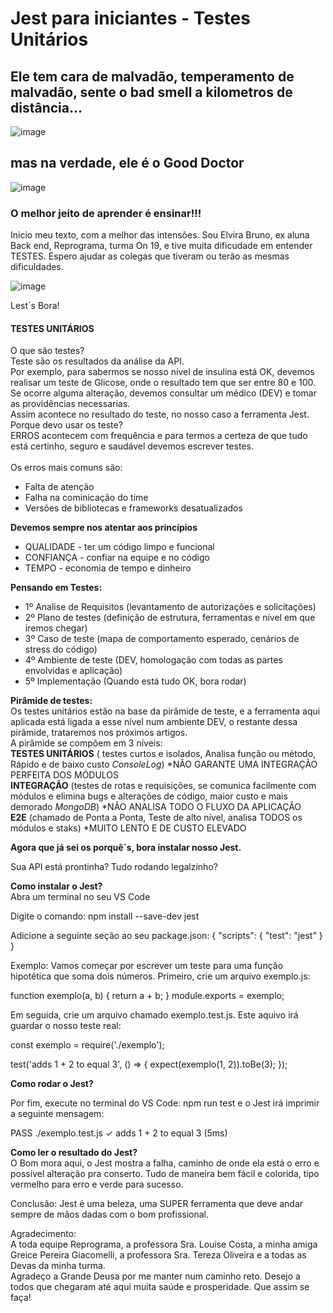 # Jest para iniciantes - Testes Unitários

## Ele tem cara de malvadão, temperamento de malvadão, sente o bad smell a kilometros de distância...

![image](https://user-images.githubusercontent.com/109379404/218550620-b6e3ba73-5b0d-49ef-b96c-a5b79a46968e.png)

## mas na verdade, ele é o Good Doctor

![image](https://user-images.githubusercontent.com/109379404/218551273-3a956590-0b9f-49b3-8745-c11df45b06b9.png)

### O melhor jeito de aprender é ensinar!!!

Inicio meu texto, com a melhor das intensões. Sou Elvira Bruno, ex aluna Back end, Reprograma, turma On 19, e tive muita dificudade em entender TESTES.
Espero ajudar as colegas que tiveram ou terão as mesmas dificuldades.

![image](https://user-images.githubusercontent.com/109379404/218554841-31b3ef85-6d92-45cc-84f6-94c482e3c672.png)

Lest´s Bora!

#### TESTES UNITÁRIOS

O que são testes?<br />
Teste são os resultados da análise da API.<br />
Por exemplo, para sabermos se nosso nível de insulina está OK, devemos realisar um teste de Glicose, onde o resultado tem que ser entre 80 e 100.<br />
Se ocorre alguma alteração, devemos consultar um médico (DEV) e tomar as providências necessarias.<br />
Assim acontece no resultado do teste, no nosso caso a ferramenta Jest.
<br />
Porque devo usar os teste?<br />
ERROS acontecem com frequência e para termos a certeza de que tudo está certinho, seguro e saudável devemos escrever testes.<br />
<br />Os erros mais comuns são:
* Falta de atenção
* Falha na cominicação do time
* Versões de bibliotecas e frameworks desatualizados

**Devemos sempre nos atentar aos princípios**
* QUALIDADE - ter um código limpo e funcional 
* CONFIANÇA - confiar na equipe e no código
* TEMPO - economia de tempo e dinheiro

**Pensando em Testes:**
* 1º Analise de Requisitos  (levantamento de autorizações e solicitações)
* 2º Plano de testes (definição de estrutura, ferramentas e nível em que iremos chegar)
* 3º Caso de teste (mapa de comportamento esperado, cenários de stress do código)
* 4º Ambiente  de teste (DEV, homologação com todas as partes envolvidas e aplicação)
* 5º Implementação (Quando está tudo OK, bora rodar)

**Pirâmide de testes:**<br />
Os testes unitários estão na base da pirâmide de teste, e a ferramenta aqui aplicada está ligada a esse nível num ambiente DEV, o restante dessa pirâmide, trataremos nos próximos artigos.<br />
A pirâmide se compôem em 3 níveis:<br />
**TESTES UNITÁRIOS** ( testes curtos e isolados, Analisa função ou método, Rápido e de baixo custo *ConsoleLog*)
*NÃO GARANTE UMA INTEGRAÇÃO PERFEITA DOS MÓDULOS<br />
**INTEGRAÇÃO** (testes de rotas e requisições, se comunica facilmente com módulos e elimina bugs e alterações de código, maior custo e mais demorado *MongoDB*)
*NÃO ANALISA TODO O FLUXO DA APLICAÇÃO<br />
**E2E** (chamado de Ponta a Ponta, Teste de alto nível, analisa TODOS os módulos e staks)
*MUITO LENTO E DE CUSTO ELEVADO<br />

**Agora que já sei os porquê´s, bora instalar nosso Jest.**

Sua API está prontinha? Tudo rodando legalzinho?

**Como instalar o Jest?**<br />
Abra um terminal no seu VS Code

Digite o comando:
npm install --save-dev jest

Adicione a seguinte seção ao seu package.json:
{
  "scripts": {
    "test": "jest"
  }
}

Exemplo:
Vamos começar por escrever um teste para uma função hipotética que soma dois números.
Primeiro, crie um arquivo exemplo.js:

function exemplo(a, b) {
  return a + b;
}
module.exports = exemplo;

Em seguida, crie um arquivo chamado exemplo.test.js. Este aquivo irá guardar o nosso teste real:

const exemplo = require('./exemplo');

test('adds 1 + 2 to equal 3', () => {
  expect(exemplo(1, 2)).toBe(3);
});


**Como rodar o Jest?**

Por fim, execute no terminal do VS Code: npm run test e o Jest irá imprimir a seguinte mensagem:

PASS  ./exemplo.test.js
✓ adds 1 + 2 to equal 3 (5ms)

**Como ler o resultado do Jest?**<br />
O Bom mora aqui, o Jest mostra a falha, caminho de onde ela está o erro e possível alteração pra conserto.
Tudo de maneira bem fácil e colorida, tipo vermelho para erro e verde para sucesso.

Conclusão:
Jest é uma beleza, uma SUPER ferramenta que deve andar sempre de mãos dadas com o bom profissional.

Agradecimento:<br />
A toda equipe Reprograma, a professora Sra. Louise Costa, a minha amiga Greice Pereira Giacomelli, a professora Sra. Tereza Oliveira e a todas as Devas da minha turma.<br />
Agradeço a Grande Deusa por me manter num caminho reto. Desejo a todos que chegaram até aqui muita saúde e prosperidade. Que assim se faça!




